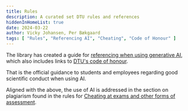 ```yaml
---
title: Rules
description: A curated set DTU rules and references
hiddenInHomeList: true
date: 2024-03-22
author: Vicky Johansen, Per Bækgaard
tags: [ "Rules", "Referencing AI", "Cheating", "Code of Honour" ]
---
```


The library has created a guide for 
[referencing when using generative AI](https://www.bibliotek.dtu.dk/en/publishing/reference-management/kunstig-intelligens),
which also includes links to [DTU's code of honour](https://www.inside.dtu.dk/en/undervisning/regler/aereskodeks).

That is the official guidance to students and employees regarding good scientific conduct when using AI.

Aligned with the above, the use of AI is addressed in the section on plagiarism found in the
rules for 
[Cheating at exams and other forms of assessment](https://www.inside.dtu.dk/da/undervisning/regler/regler-for-eksamen/snyd-ved-eksamen-og-anden-bedoemmelse#Hvad).


